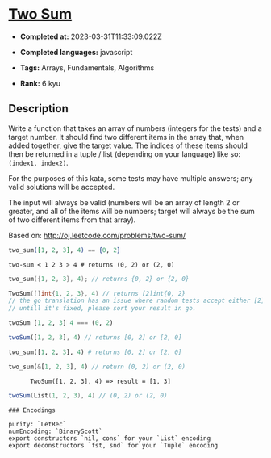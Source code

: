 # [Two Sum](https://www.codewars.com/kata/52c31f8e6605bcc646000082)

- **Completed at:** 2023-03-31T11:33:09.022Z

- **Completed languages:** javascript

- **Tags:** Arrays, Fundamentals, Algorithms

- **Rank:** 6 kyu

## Description

Write a function that takes an array of numbers (integers for the tests) and a target number. It should find two different items in the array that, when added together, give the target value. The indices of these items should then be returned in a tuple / list (depending on your language) like so: `(index1, index2)`.

For the purposes of this kata, some tests may have multiple answers; any valid solutions will be accepted.

The input will always be valid (numbers will be an array of length 2 or greater, and all of the items will be numbers; target will always be the sum of two different items from that array).

Based on: http://oj.leetcode.com/problems/two-sum/

```elixir
two_sum([1, 2, 3], 4) == {0, 2}
```
```lambdacalc
two-sum < 1 2 3 > 4 # returns (0, 2) or (2, 0)
```
```cpp
two_sum({1, 2, 3}, 4); // returns {0, 2} or {2, 0}
```
```go
TwoSum([]int{1, 2, 3}, 4) // returns [2]int{0, 2}
// the go translation has an issue where random tests accept either [2]int{0, 2} or [2]int{2, 0}, but fixed tests and sample tests demand the resulting slice to be sorted!
// untill it's fixed, please sort your result in go.
```
```haskell
twoSum [1, 2, 3] 4 === (0, 2)
```
```javascript
twoSum([1, 2, 3], 4) // returns [0, 2] or [2, 0]
```
```python
two_sum([1, 2, 3], 4) # returns [0, 2] or [2, 0]
```
```rust
two_sum(&[1, 2, 3], 4) // return (0, 2) or (2, 0)
```
```cobol
      TwoSum([1, 2, 3], 4) => result = [1, 3]
```
```scala
twoSum(List(1, 2, 3), 4) // (0, 2) or (2, 0)
```
~~~if:lambdacalc
### Encodings

purity: `LetRec`  
numEncoding: `BinaryScott`  
export constructors `nil, cons` for your `List` encoding  
export deconstructors `fst, snd` for your `Tuple` encoding  
~~~
